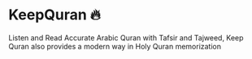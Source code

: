 # KeepQuran 🔥

Listen and Read Accurate Arabic Quran with Tafsir and Tajweed, Keep Quran also provides a modern way in Holy Quran memorization

